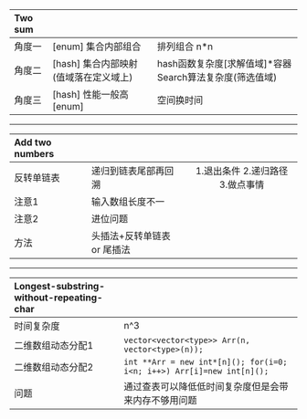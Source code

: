 |Two sum|||
|:---|:---|:---|
|角度一 | [enum] 集合内部组合  | 排列组合 n*n |
|角度二 | [hash] 集合内部映射  (值域落在定义域上)| hash函数复杂度[求解值域]*容器Search算法复杂度(筛选值域)|
|角度三 | [hash] 性能一般高[enum] | 空间换时间 |
---------------------------------------------------------
| Add two numbers|||
|:---|:---|:---:|
|反转单链表|递归到链表尾部再回溯|1.退出条件 2.递归路径 3.做点事情| 
|注意1|输入数组长度不一||
|注意2|进位问题||
|方法|头插法+反转单链表 or 尾插法|
---------------------------------------------------------
|Longest-substring-without-repeating-char||
|:---|:---|
|时间复杂度|n^3|
|二维数组动态分配1|```vector<vector<type>> Arr(n, vector<type>(n));```|
|二维数组动态分配2|```int **Arr = new int*[n](); for(i=0; i<n; i++>) Arr[i]=new int[n]();```|
|问题| 通过查表可以降低低时间复杂度但是会带来内存不够用问题|